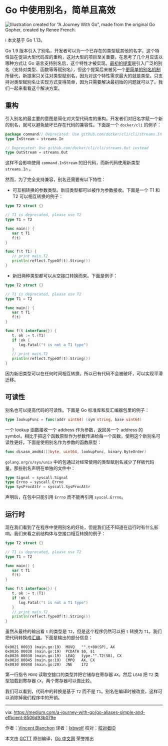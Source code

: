 # Go 中使用别名，简单且高效

![Illustration created for “A Journey With Go”, made from the original Go Gopher, created by Renee French.](https://raw.githubusercontent.com/studygolang/gctt-images2/master/Go-Aliases-Simple-and-Efficient/00.png)

ℹ️ 本文基于 Go 1.13。

Go 1.9 版本引入了别名，开发者可以为一个已存在的类型赋其他的名字。这个特性旨在促进大型代码库的重构，这对大型的项目至关重要。在思考了几个月应该以哪种方式让 Go 语言支持别名后，这个特性才被实现。[最初的提案](https://go.googlesource.com/proposal/+/master/design/16339-alias-decls.md)是引入广泛的别名（支持对类型、函数等等赋别名），但这个提案后来被另一个[更简单的别名机制](https://go.googlesource.com/proposal/+/master/design/16339-alias-decls.md)所替代，新提案只关注对类型赋别名，因为对这个特性需求最大的就是类型。只支持对类型赋别名让实现方式变得简单，因为只需要解决最初始的问题就可以了。我们一起来看看这个解决方案。

## 重构

引入别名的最主要的意图是简化对大型代码库的重构。开发者们对旧名字赋一个新的别名，就可以避免破坏已存在代码的兼容性。下面是一个 `docker/cli` 的例子：

```go
package command// Deprecated: Use github.com/docker/cli/cli/streams.In instead
type InStream = streams.In

// Deprecated: Use github.com/docker/cli/cli/streams.Out instead
type OutStream = streams.Out
```

这样不会影响使用 `command.InStream` 的旧代码，而新代码使用新类型 `streams.In` 。

然而，为了完全支持兼容，别名还需要有以下特性：

- 可互相转换的参数类型。新旧类型都可以被作为参数接收。下面是一个 T1 和 T2 可以相互转换的例子：

```go
type T2 struct {}

// T1 is deprecated, please use T2
type T1 = T2

func main() {
   var t T1
   f(t)
}

func f(t T1) {
   // print main.T2
   println(reflect.TypeOf(t).String())
}
```

- 新旧两种类型都可以从空接口转换而来。下面是例子：

```go
type T2 struct {}

// T1 is deprecated, please use T2
type T1 = T2

func main() {
   var t T1
   f(t)
}

func f(t interface{}) {
   t, ok := t.(T1)
   if !ok {
      log.Fatal("t is not a T1 type")
   }
   // print main.T2
   println(reflect.TypeOf(t).String())
}
```

因为新旧类型可以在任何时间相互转换，所以已有代码不会被破坏，可以实现平滑迁移。

## 可读性

别名也可以提高代码的可读性。下面是 Go 标准库和反汇编器包里的例子：

```go
type lookupFunc = func(addr uint64) (sym string, base uint64)
```

一个 lookup 函数接收一个 address 作为参数，返回另一个 address 的 symbol。相比于把这个函数原型作为参数传递给每一个函数，使用这个新别名可读性更好。下面是使用别名作为参数的函数原型：

```go
func disasm_amd64([]byte, uint64, lookupFunc, binary.ByteOrder)
```

`golang.org/x/sys/unix` 中的包通过对经常使用的类型赋别名减少了样板代码量。那些别名声明在单独的文件中：

```go
type Signal = syscall.Signal
type Errno = syscall.Errno
type SysProcAttr = syscall.SysProcAttr
```

声明后，在包中只能引用 `Errno` 而不能再引用 `syscal.Errno`。

## 运行时

现在我们看到了在程序中使用别名的好处，但是我们还不知道在运行时有什么影响。我们来看之前结构体与空接口相互转换的例子：

```go
type T2 struct {}

// T1 is deprecated, please use T2
type T1 = T2

func main() {
   var t T1
   f(t)
}

func f(t interface{}) {
   t, ok := t.(T1)
   if !ok {
      log.Fatal("t is not a T1 type")
   }
   // print main.T2
   println(reflect.TypeOf(t).String())
}
```

虽然从最终的输出看 `t` 的类型是 `T2`，但是这个程序仍然可以把 `t` 转换为 `T1`。我们把代码转换成[汇编](https://golang.org/doc/asm)。下面是输出的部分信息：

```
0x0021 00033 (main.go:19)  MOVQ   "".t+88(SP), AX
0x0026 00038 (main.go:19)  PCDATA $0, $1
0x0026 00038 (main.go:19)  LEAQ   type."".T2(SB), CX
0x002d 00045 (main.go:19)  CMPQ   AX, CX
0x0030 00048 (main.go:20)  JNE    172
```

第一行指令 `MOVQ` 读取空接口的类型并把它储存在寄存器 `AX`。然后 `LEAQ` 把 `T2` 类型加载到寄存器 `CX`，两个寄存器可以做比较。

我们可以看到，代码中的转换是基于 `T2` 而不是 `T1`。别名在编译时被改变，这样可以消除掉我们程序中的开销。

---
via: https://medium.com/a-journey-with-go/go-aliases-simple-and-efficient-8506d93b079e

作者：[Vincent Blanchon](https://medium.com/@blanchon.vincent)
译者：[lxbwolf](https://github.com/lxbwolf)
校对：[校对者ID](https://github.com/校对者ID)

本文由 [GCTT](https://github.com/studygolang/GCTT) 原创编译，[Go 中文网](https://studygolang.com/) 荣誉推出
